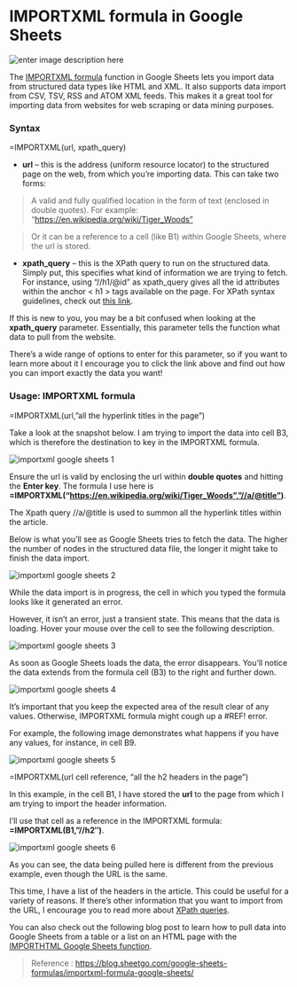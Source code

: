 
 IMPORTXML formula in Google Sheets
 ==
 ![enter image description here](https://blog.sheetgo.com/wp-content/uploads/2017/03/google-sheets-blog-images-05.png)

The  [IMPORTXML formula](https://support.google.com/docs/answer/3093342)  function in Google Sheets lets you import data from structured data types like HTML and XML. It also supports data import from CSV, TSV, RSS and ATOM XML feeds. This makes it a great tool for importing data from websites for web scraping or data mining purposes.

### Syntax

=IMPORTXML(url, xpath_query)

-   **url**  – this is the address (uniform resource locator) to the structured page on the web, from which you’re importing data. This can take two forms:

> A valid and fully qualified location in the form of text (enclosed in double quotes). For example: “https://en.wikipedia.org/wiki/Tiger_Woods”

> Or it can be a reference to a cell (like B1) within Google Sheets, where the url is stored.

-   **xpath_query**  – this is the XPath query to run on the structured data. Simply put, this specifies what kind of information we are trying to fetch. For instance, using “//h1/@id” as xpath_query gives all the id attributes within the anchor < h1 > tags available on the page. For XPath syntax guidelines, check out  [this link](https://www.w3schools.com/xml/xpath_syntax.asp).

If this is new to you, you may be a bit confused when looking at the  **xpath_query**  parameter. Essentially, this parameter tells the function what data to pull from the website.

There’s a wide range of options to enter for this parameter, so if you want to learn more about it I encourage you to click the link above and find out how you can import exactly the data you want!

### Usage: IMPORTXML formula

=IMPORTXML(url,”all the hyperlink titles in the page”)

Take a look at the snapshot below. I am trying to import the data into cell B3, which is therefore the destination to key in the IMPORTXML formula.

![importxml google sheets 1](https://blog.sheetgo.com/wp-content/uploads/2021/04/1.-IMPORTXML-function-info.png "1. IMPORTXML function info")

Ensure the url is valid by enclosing the url within  **double quotes**  and hitting the  **Enter key**. The formula I use here is  **=IMPORTXML(“https://en.wikipedia.org/wiki/Tiger_Woods”,”//a/@title”)**.

The Xpath query //a/@title is used to summon all the hyperlink titles within the article.

Below is what you’ll see as Google Sheets tries to fetch the data. The higher the number of nodes in the structured data file, the longer it might take to finish the data import.

![importxml google sheets 2](https://blog.sheetgo.com/wp-content/uploads/2021/04/2.-IMPORTXML-loading-data-500x300-1.png "2. IMPORTXML loading data 500x300")

While the data import is in progress, the cell in which you typed the formula looks like it generated an error.

However, it isn’t an error, just a transient state. This means that the data is loading. Hover your mouse over the cell to see the following description.

![importxml google sheets 3](https://blog.sheetgo.com/wp-content/uploads/2021/04/3.-IMPORTXML-loading-data-error-500x300-1.png "3. IMPORTXML loading data error 500x300")

As soon as Google Sheets loads the data, the error disappears. You’ll notice the data extends from the formula cell (B3) to the right and further down.

![importxml google sheets 4](https://blog.sheetgo.com/wp-content/uploads/2021/04/4.-IMPORTXML-hyperlink-example.png "4. IMPORTXML hyperlink example")

It’s important that you keep the expected area of the result clear of any values. Otherwise, IMPORTXML formula might cough up a #REF! error.

For example, the following image demonstrates what happens if you have any values, for instance, in cell B9.

![importxml google sheets 5](https://blog.sheetgo.com/wp-content/uploads/2021/04/5.-IMPORTXML-Ref-error-example.png "5. IMPORTXML Ref error example")

=IMPORTXML(url cell reference, “all the h2 headers in the page”)

In this example, in the cell B1, I have stored the  **url**  to the page from which I am trying to import the header information.

I’ll use that cell as a reference in the IMPORTXML formula:  **=IMPORTXML(B1,”//h2″)**.

![importxml google sheets 6](https://blog.sheetgo.com/wp-content/uploads/2021/04/6.-IMPORTXML-headers-example.png "6. IMPORTXML headers example")

As you can see, the data being pulled here is different from the previous example, even though the URL is the same.

This time, I have a list of the headers in the article. This could be useful for a variety of reasons. If there’s other information that you want to import from the URL, I encourage you to read more about  [XPath queries](https://www.w3schools.com/xml/xpath_syntax.asp).

You can also check out the following blog post to learn how to pull data into Google Sheets from a table or a list on an HTML page with the  [IMPORTHTML Google Sheets function](https://blog.sheetgo.com/google-sheets-formulas/importhtml-formula-google-sheets/).


> Reference : https://blog.sheetgo.com/google-sheets-formulas/importxml-formula-google-sheets/
<!--stackedit_data:
eyJoaXN0b3J5IjpbLTc5MjYyOTk2Ml19
-->